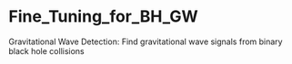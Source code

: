 # Fine_Tuning_for_BH_GW
Gravitational Wave Detection: Find gravitational wave signals from binary black hole collisions
